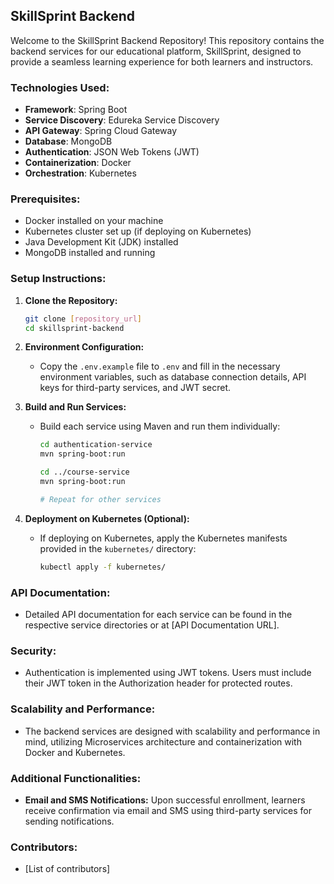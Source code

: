 ## SkillSprint Backend

Welcome to the SkillSprint Backend Repository! This repository contains the backend services for our educational platform, SkillSprint, designed to provide a seamless learning experience for both learners and instructors.

### Technologies Used:
- **Framework**: Spring Boot
- **Service Discovery**: Edureka Service Discovery
- **API Gateway**: Spring Cloud Gateway
- **Database**: MongoDB
- **Authentication**: JSON Web Tokens (JWT)
- **Containerization**: Docker
- **Orchestration**: Kubernetes

### Prerequisites:
- Docker installed on your machine
- Kubernetes cluster set up (if deploying on Kubernetes)
- Java Development Kit (JDK) installed
- MongoDB installed and running

### Setup Instructions:
1. **Clone the Repository:**
   ```bash
   git clone [repository_url]
   cd skillsprint-backend
   ```

2. **Environment Configuration:**
   - Copy the `.env.example` file to `.env` and fill in the necessary environment variables, such as database connection details, API keys for third-party services, and JWT secret.

3. **Build and Run Services:**
   - Build each service using Maven and run them individually:
     ```bash
     cd authentication-service
     mvn spring-boot:run
     
     cd ../course-service
     mvn spring-boot:run
     
     # Repeat for other services
     ```

4. **Deployment on Kubernetes (Optional):**
   - If deploying on Kubernetes, apply the Kubernetes manifests provided in the `kubernetes/` directory:
     ```bash
     kubectl apply -f kubernetes/
     ```

### API Documentation:
- Detailed API documentation for each service can be found in the respective service directories or at [API Documentation URL].

### Security:
- Authentication is implemented using JWT tokens. Users must include their JWT token in the Authorization header for protected routes.

### Scalability and Performance:
- The backend services are designed with scalability and performance in mind, utilizing Microservices architecture and containerization with Docker and Kubernetes.

### Additional Functionalities:
- **Email and SMS Notifications:** Upon successful enrollment, learners receive confirmation via email and SMS using third-party services for sending notifications.

### Contributors:
- [List of contributors]

